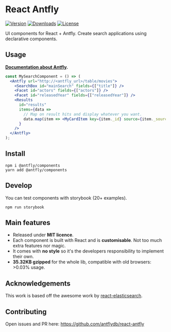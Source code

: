 # React Antfly

[![Version](https://img.shields.io/npm/v/@antfly/react-antfly.svg)](https://npmjs.org/package/@antfly/react-antfly)
[![Downloads](https://img.shields.io/npm/dt/@antfly/react-antfly.svg)](https://npmjs.org/package/@antfly/react-antfly)
[![License](https://img.shields.io/npm/l/@antfly/react-antfly.svg)](https://github.com/antflydb/react-antfly/blob/master/package.json)

UI components for React + Antfly. Create search applications using declarative components.
## Usage
**[Documentation about Antfly](https://docs.antfly.io).**

```jsx
const MySearchComponent = () => (
  <Antfly url="http://<antfly_url>/table/movies">
    <SearchBox id="mainSearch" fields={["title"]} />
    <Facet id="actors" fields={["actors"]} />
    <Facet id="releasedYear" fields={["releasedYear"]} />
    <Results
      id="results"
      items={data =>
        // Map on result hits and display whatever you want.
        data.map(item => <MyCardItem key={item._id} source={item._source} />)
      }
    />
  </Antfly>
);
```

## Install

```
npm i @antfly/components
yarn add @antfly/components
```

## Develop

You can test components with storybook (20+ examples).

```
npm run storybook
```

## Main features

- Released under **MIT licence**.
- Each component is built with React and is **customisable**. Not too much extra features nor magic.
- It comes with **no style** so it's the developers responsibility to implement their own.
- **35.32KB gzipped** for the whole lib, compatible with old browsers: >0.03% usage.

## Acknowledgements

This work is based off the awesome work by [react-elasticsearch](https://github.com/betagouv/react-elasticsearch).


## Contributing

Open issues and PR here: https://github.com/antflydb/react-antfly
